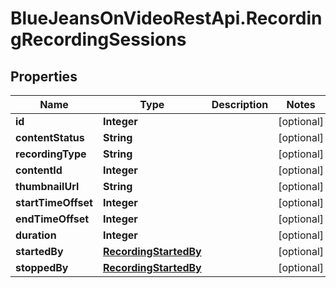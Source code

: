 # BlueJeansOnVideoRestApi.RecordingRecordingSessions

## Properties
Name | Type | Description | Notes
------------ | ------------- | ------------- | -------------
**id** | **Integer** |  | [optional] 
**contentStatus** | **String** |  | [optional] 
**recordingType** | **String** |  | [optional] 
**contentId** | **Integer** |  | [optional] 
**thumbnailUrl** | **String** |  | [optional] 
**startTimeOffset** | **Integer** |  | [optional] 
**endTimeOffset** | **Integer** |  | [optional] 
**duration** | **Integer** |  | [optional] 
**startedBy** | [**RecordingStartedBy**](RecordingStartedBy.md) |  | [optional] 
**stoppedBy** | [**RecordingStartedBy**](RecordingStartedBy.md) |  | [optional] 


